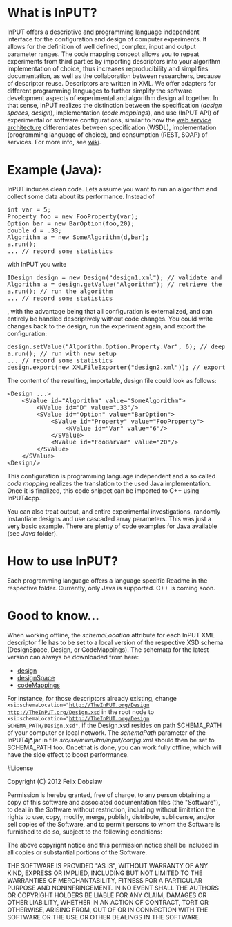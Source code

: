 # What is InPUT?

InPUT offers a descriptive and programming language independent interface for the configuration and design of computer experiments. It allows for the definition of well defined, complex, input and output parameter ranges.
The code mapping concept allows you to repeat experiments from third parties by importing descriptors into your algorithm implementation of choice, thus increases reproducibility and simplifies documentation, as well as the collaboration between researchers, because of descriptor reuse. Descriptors are written in XML. We offer adapters for different programming languages to further simplify the software development aspects of experimental and algorithm design all together. In that sense, InPUT realizes the distinction between the specification (*design spaces*, *design*), implementation (*code mappings*), and use (InPUT API) of experimental or software configurations, similar to how the [web service architecture](http://en.wikipedia.org/wiki/Web_service) differentiates between specification (WSDL), implementation (programming language of choice), and consumption (REST, SOAP) of services.
For more info, see [wiki](https://github.com/feldob/InPUT/wiki).

# Example (Java):
InPUT induces clean code. Lets assume you want to run an algorithm and collect some data about its performance. Instead of 

<pre>
int var = 5;
Property foo = new FooProperty(var);
Option bar = new BarOption(foo,20);
double d = .33;
Algorithm a = new SomeAlgorithm(d,bar);
a.run();
... // record some statistics
</pre>

with InPUT you write

<pre>
IDesign design = new Design("design1.xml"); // validate and import a configuration
Algorithm a = design.getValue("Algorithm"); // retrieve the fully initialized object
a.run(); // run the algorithm
... // record some statistics
</pre>

, with the advantage being that all configuration is externalized, and can entirely be handled descriptively without code changes. You could write changes back to the design, run the experiment again, and export the configuration:

<pre>
design.setValue("Algorithm.Option.Property.Var", 6); // deep parameter change (using reflection)
a.run(); // run with new setup
... // record some statistics
design.export(new XMLFileExporter("design2.xml")); // export the new configuration
</pre>

The content of the resulting, importable, design file could look as follows:

<pre>
&lt;Design ...&gt;
	&lt;SValue id="Algorithm" value="SomeAlgorithm"&gt;
		&lt;NValue id="D" value=".33"/&gt;
		&lt;SValue id="Option" value="BarOption"&gt;
			&lt;SValue id="Property" value="FooProperty"&gt;
				&lt;NValue id="Var" value="6"/&gt;
			&lt;/SValue&gt;
			&lt;NValue id="FooBarVar" value="20"/&gt;
		&lt;/SValue&gt;
	&lt;/SValue&gt;
&lt;Design/&gt;
</pre>

This configuration is programming language independent and a so called *code mapping* realizes the translation to the used Java implementation. Once it is finalized, this code snippet can be imported to C++ using InPUT4cpp.

You can also treat output, and entire experimental investigations, randomly instantiate designs and use cascaded array parameters. This was just a very basic example. There are plenty of code examples for Java available (see *Java* folder).

# How to use InPUT?

Each programming language offers a language specific Readme in the respective folder. Currently, only Java is supported. C++ is coming soon.

# Good to know...

When working offline, the *schemaLocation* attribute for each InPUT XML descriptor file has to be set to a local version of the respective XSD schema (DesignSpace, Design, or CodeMappings). The schemata for the latest version can always be downloaded from here:

* [design](http://TheInPUT.org/Design.xsd)
* [designSpace](http://TheInPUT.org/DesignSpace.xsd)
* [codeMappings](http://TheInPUT.org/CodeMappings.xsd)

For instance, for those descriptors already existing, change <code>xsi:schemaLocation="http://TheInPUT.org/Design http://TheInPUT.org/Design.xsd</code> in the root node to <code>xsi:schemaLocation="http://TheInPUT.org/Design SCHEMA_PATH/Design.xsd"</code>, if the Design.xsd resides on path SCHEMA_PATH of your computer or local network. The *schemaPath* parameter of the InPUT4j\*.jar in file *src/se/miun/itm/input/config.xml* should then be set to SCHEMA_PATH too. Oncethat is done, you can work fully offline, which will have the side effect to boost performance.

#License

Copyright (C) 2012 Felix Dobslaw

Permission is hereby granted, free of charge, to any person obtaining a copy of this software and associated documentation files (the "Software"), to deal in the Software without restriction, including without limitation the rights to use, copy, modify, merge, publish, distribute, sublicense, and/or sell copies of the Software, and to permit persons to whom the Software is furnished to do so, subject to the following conditions:

The above copyright notice and this permission notice shall be included in all copies or substantial portions of the Software.

THE SOFTWARE IS PROVIDED "AS IS", WITHOUT WARRANTY OF ANY KIND, EXPRESS OR IMPLIED, INCLUDING BUT NOT LIMITED TO THE WARRANTIES OF MERCHANTABILITY, FITNESS FOR A PARTICULAR PURPOSE AND NONINFRINGEMENT. IN NO EVENT SHALL THE AUTHORS OR COPYRIGHT HOLDERS BE LIABLE FOR ANY CLAIM, DAMAGES OR OTHER LIABILITY, WHETHER IN AN ACTION OF CONTRACT, TORT OR OTHERWISE, ARISING FROM, OUT OF OR IN CONNECTION WITH THE SOFTWARE OR THE USE OR OTHER DEALINGS IN THE SOFTWARE.
